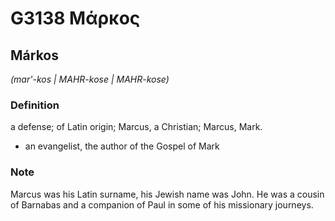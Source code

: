 # G3138 Μάρκος

## Márkos

_(mar'-kos | MAHR-kose | MAHR-kose)_

### Definition

a defense; of Latin origin; Marcus, a Christian; Marcus, Mark.

- an evangelist, the author of the Gospel of Mark

### Note

Marcus was his Latin surname, his Jewish name was John. He was a cousin of Barnabas and a companion of Paul in some of his missionary journeys.

